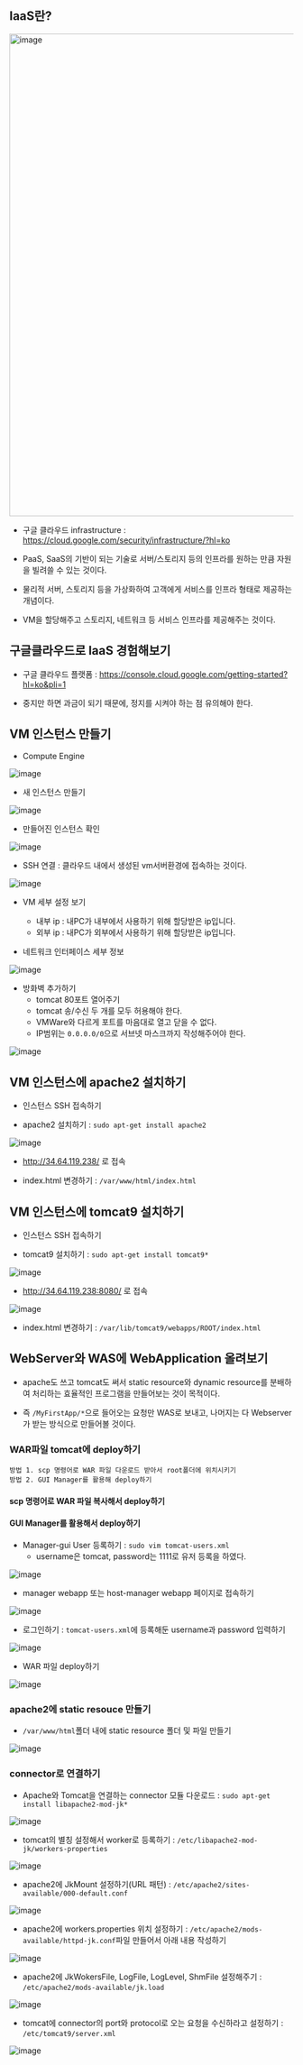 

## IaaS란?
<img width="856" alt="image" src="https://user-images.githubusercontent.com/77392444/114486300-96696500-9c48-11eb-94b5-68a7f3d19cd0.png">

- 구글 클라우드 infrastructure : https://cloud.google.com/security/infrastructure/?hl=ko

- PaaS, SaaS의 기반이 되는 기술로 서버/스토리지 등의 인프라를 원하는 만큼 자원을 빌려쓸 수 있는 것이다. 

- 물리적 서버, 스토리지 등을 가상화하여 고객에게 서비스를 인프라 형태로 제공하는 개념이다.

- VM을 할당해주고 스토리지, 네트워크 등 서비스 인프라를 제공해주는 것이다. 



## 구글클라우드로 IaaS 경험해보기

- 구글 클라우드 플랫폼 : https://console.cloud.google.com/getting-started?hl=ko&pli=1

- 중지만 하면 과금이 되기 때문에, 정지를 시켜야 하는 점 유의해야 한다.


## VM 인스턴스 만들기

- Compute Engine

![image](https://user-images.githubusercontent.com/77392444/114482494-a29df400-9c41-11eb-8993-b7c52cf663f2.png)

- 새 인스턴스 만들기

![image](https://user-images.githubusercontent.com/77392444/114482737-0d4f2f80-9c42-11eb-8102-bb574e7e44d7.png)

- 만들어진 인스턴스 확인

![image](https://user-images.githubusercontent.com/77392444/114483288-0bd23700-9c43-11eb-900b-4cd47c219051.png)

- SSH 연결 : 클라우드 내에서 생성된 vm서버환경에 접속하는 것이다.

![image](https://user-images.githubusercontent.com/77392444/114483363-2b695f80-9c43-11eb-8767-56c5148a8170.png)

- VM 세부 설정 보기

  - 내부 ip : 내PC가 내부에서 사용하기 위해 할당받은 ip입니다.
  - 외부 ip : 내PC가 외부에서 사용하기 위해 할당받은 ip입니다.

- 네트워크 인터페이스 세부 정보

![image](https://user-images.githubusercontent.com/77392444/114483493-68355680-9c43-11eb-88f8-0d73dc51d178.png)

- 방화벽 추가하기 
  - tomcat 80포트 열어주기
  - tomcat 송/수신 두 개를 모두 허용해야 한다.
  - VMWare와 다르게 포트를 마음대로 열고 닫을 수 없다. 
  - IP범위는 `0.0.0.0/0`으로 서브넷 마스크까지 작성해주어야 한다.

![image](https://user-images.githubusercontent.com/77392444/114483926-37a1ec80-9c44-11eb-82dd-a894341dc80d.png)


## VM 인스턴스에 apache2 설치하기

- 인스턴스 SSH 접속하기

- apache2 설치하기 : `sudo apt-get install apache2`

![image](https://user-images.githubusercontent.com/77392444/114484317-f231ef00-9c44-11eb-98af-94c746d1a21b.png)

- http://34.64.119.238/ 로 접속

- index.html 변경하기 : `/var/www/html/index.html`


## VM 인스턴스에 tomcat9 설치하기

- 인스턴스 SSH 접속하기

- tomcat9 설치하기 : `sudo apt-get install tomcat9*`

![image](https://user-images.githubusercontent.com/77392444/114485333-b8fa7e80-9c46-11eb-8ee5-b70b246e2849.png)

- http://34.64.119.238:8080/ 로 접속

![image](https://user-images.githubusercontent.com/77392444/114485625-358d5d00-9c47-11eb-8ecb-4ad9dc497ce9.png)

- index.html 변경하기 : `/var/lib/tomcat9/webapps/ROOT/index.html`






## WebServer와 WAS에 WebApplication 올려보기

- apache도 쓰고 tomcat도 써서 static resource와 dynamic resource를 분배하여 처리하는 효율적인 프로그램을 만들어보는 것이 목적이다.

- 즉 `/MyFirstApp/*`으로 들어오는 요청만 WAS로 보내고, 나머지는 다 Webserver가 받는 방식으로 만들어볼 것이다. 

### WAR파일 tomcat에 deploy하기

```
방법 1. scp 명령어로 WAR 파일 다운로드 받아서 root폴더에 위치시키기
방법 2. GUI Manager를 활용해 deploy하기
```

#### scp 명령어로 WAR 파일 복사해서 deploy하기


#### GUI Manager를 활용해서 deploy하기

- Manager-gui User 등록하기 : `sudo vim tomcat-users.xml`
   - username은 tomcat, password는 1111로 유저 등록을 하였다. 
  
![image](https://user-images.githubusercontent.com/77392444/114489640-7046c380-9c4e-11eb-8b38-1ac3baf24953.png)

- manager webapp 또는 host-manager webapp 페이지로 접속하기

![image](https://user-images.githubusercontent.com/77392444/114489753-a4ba7f80-9c4e-11eb-846f-05ab84f4a9a4.png)

- 로그인하기 : `tomcat-users.xml`에 등록해둔 username과 password 입력하기

![image](https://user-images.githubusercontent.com/77392444/114489779-b00dab00-9c4e-11eb-8ff3-57797b0f4c72.png)

- WAR 파일 deploy하기 

![image](https://user-images.githubusercontent.com/77392444/114489908-e3503a00-9c4e-11eb-8589-6945d5dfe35c.png)


### apache2에 static resouce 만들기

- `/var/www/html`폴더 내에 static resource 폴더 및 파일 만들기

![image](https://user-images.githubusercontent.com/77392444/114490506-f1eb2100-9c4f-11eb-963d-5dcc4728a589.png)


### connector로 연결하기

- Apache와 Tomcat을 연결하는 connector 모듈 다운로드 : `sudo apt-get install libapache2-mod-jk*`

![image](https://user-images.githubusercontent.com/77392444/114491158-13004180-9c51-11eb-81ed-98714a9ad875.png)

- tomcat의 별칭 설정해서 worker로 등록하기 : `/etc/libapache2-mod-jk/workers-properties` 

![image](https://user-images.githubusercontent.com/77392444/114491576-cb2dea00-9c51-11eb-9a9c-f69d2ed28e73.png)


- apache2에 JkMount 설정하기(URL 패턴) : `/etc/apache2/sites-available/000-default.conf`

![image](https://user-images.githubusercontent.com/77392444/114491840-4b544f80-9c52-11eb-859b-642e4e2fc92e.png)

- apache2에 workers.properties 위치 설정하기 : `/etc/apache2/mods-available/httpd-jk.conf`파일 만들어서 아래 내용 작성하기

![image](https://user-images.githubusercontent.com/77392444/114492268-36c48700-9c53-11eb-9203-637cbef20112.png)

- apache2에 JkWokersFile, LogFile, LogLevel, ShmFile 설정해주기 : `/etc/apache2/mods-available/jk.load`

![image](https://user-images.githubusercontent.com/77392444/114492440-928f1000-9c53-11eb-88c1-b01590ba2890.png)


- tomcat에 connector의 port와 protocol로 오는 요청을 수신하라고 설정하기  : `/etc/tomcat9/server.xml`

![image](https://user-images.githubusercontent.com/77392444/114492860-645e0000-9c54-11eb-94ea-4b430cc64504.png)
